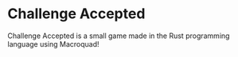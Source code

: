 # Challenge Accepted
Challenge Accepted is a small game made in the Rust programming language using Macroquad!
